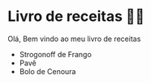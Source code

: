 # Livro de receitas :man_cook:   

Olá, Bem vindo ao meu livro de receitas

- Strogonoff de Frango
- Pavê
- Bolo de Cenoura
